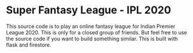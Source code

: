 # Super Fantasy League - IPL 2020

This source code is to play an online fantasy league for Indian Premier League 2020.
This is only for a closed group of friends. 
But feel free to use the source code if you want to build something similar.
This is built with flask and firestore.

